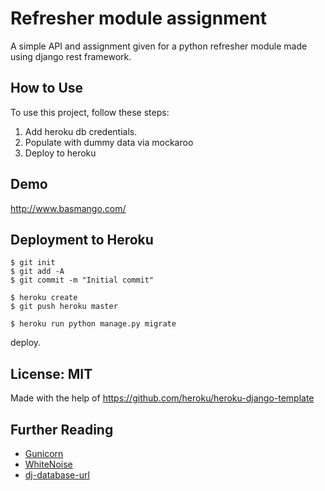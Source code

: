 # Refresher module assignment

A simple API and assignment given for a python refresher module made using django rest framework. 

## How to Use

To use this project, follow these steps:

1. Add heroku db credentials.
2. Populate with dummy data via mockaroo
2. Deploy to heroku

## Demo
http://www.basmango.com/


## Deployment to Heroku

    $ git init
    $ git add -A
    $ git commit -m "Initial commit"

    $ heroku create
    $ git push heroku master

    $ heroku run python manage.py migrate
 deploy.


## License: MIT

Made with the help of https://github.com/heroku/heroku-django-template

## Further Reading

- [Gunicorn](https://warehouse.python.org/project/gunicorn/)
- [WhiteNoise](https://warehouse.python.org/project/whitenoise/)
- [dj-database-url](https://warehouse.python.org/project/dj-database-url/)
